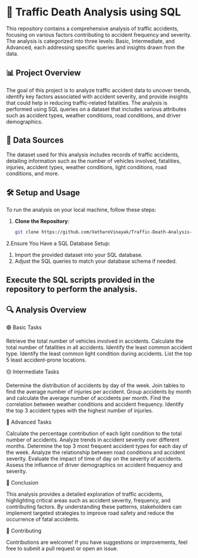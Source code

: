 # 🚦 Traffic Death Analysis using SQL


This repository contains a comprehensive analysis of traffic accidents, focusing on various factors contributing to accident frequency and severity. The analysis is categorized into three levels: Basic, Intermediate, and Advanced, each addressing specific queries and insights drawn from the data.

## 📊 Project Overview


The goal of this project is to analyze traffic accident data to uncover trends, identify key factors associated with accident severity, and provide insights that could help in reducing traffic-related fatalities. The analysis is performed using SQL queries on a dataset that includes various attributes such as accident types, weather conditions, road conditions, and driver demographics.

## 📁 Data Sources


The dataset used for this analysis includes records of traffic accidents, detailing information such as the number of vehicles involved, fatalities, injuries, accident types, weather conditions, light conditions, road conditions, and more.

## 🛠️ Setup and Usage


To run the analysis on your local machine, follow these steps:

1. **Clone the Repository**:
   ```bash
   git clone https://github.com/VathareVinayak/Traffic-Death-Analysis-SQL.git

2.Ensure You Have a SQL Database Setup:

1. Import the provided dataset into your SQL database.
2. Adjust the SQL queries to match your database schema if needed.





## Execute the SQL scripts provided in the repository to perform the analysis.
## 🔍 Analysis Overview
🟢 Basic Tasks

Retrieve the total number of vehicles involved in accidents.
Calculate the total number of fatalities in all accidents.
Identify the least common accident type.
Identify the least common light condition during accidents.
List the top 5 least accident-prone locations.

🟡 Intermediate Tasks

Determine the distribution of accidents by day of the week.
Join tables to find the average number of injuries per accident.
Group accidents by month and calculate the average number of accidents per month.
Find the correlation between weather conditions and accident frequency.
Identify the top 3 accident types with the highest number of injuries.

🔴 Advanced Tasks

Calculate the percentage contribution of each light condition to the total number of accidents.
Analyze trends in accident severity over different months.
Determine the top 3 most frequent accident types for each day of the week.
Analyze the relationship between road conditions and accident severity.
Evaluate the impact of time of day on the severity of accidents.
Assess the influence of driver demographics on accident frequency and severity.


📝 Conclusion

This analysis provides a detailed exploration of traffic accidents, highlighting critical areas such as accident severity, frequency, and contributing factors. By understanding these patterns, stakeholders can implement targeted strategies to improve road safety and reduce the occurrence of fatal accidents.

🤝 Contributing

Contributions are welcome! If you have suggestions or improvements, feel free to submit a pull request or open an issue.
